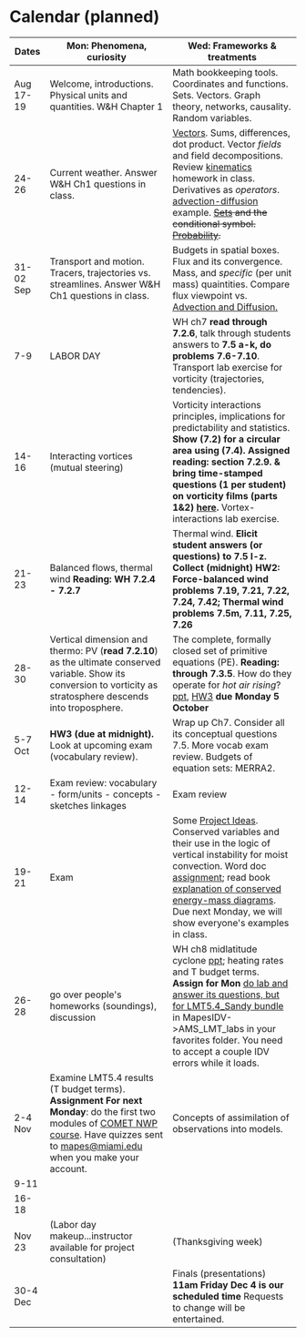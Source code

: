 # Calendar (planned) 

Dates	|Mon: Phenomena, curiosity	|Wed: Frameworks & treatments 
-------|------------- | ------------- 
Aug 17-19	|Welcome, introductions. Physical units and quantities. W&H Chapter 1	|Math bookkeeping tools. Coordinates and functions. Sets. Vectors. Graph theory, networks, causality. Random variables. 
24-26	|Current weather. Answer W&H Ch1 questions in class.	|[Vectors](https://www.feynmanlectures.caltech.edu/I_11.html). Sums, differences, dot product. Vector *fields* and field decompositions. Review [kinematics](https://colab.research.google.com/drive/1uY31iYu5dZ5E9F-UoYrpWQf4UnJLvoKG?usp=sharing) homework in class. Derivatives as *operators*. [advection-diffusion](https://github.com/ATMOcanes/ATM651_2020/blob/master/Grammar/Advection_diffusion.demos.pdf) example. ~~[Sets](https://en.wikipedia.org/wiki/Set_(mathematics)#Set-builder_notation) and the conditional symbol. [Probability](https://hyp.is/7oMpMudFEeqKjO-LQbqjew/en.wikipedia.org/wiki/Probability_interpretations).~~ 
31-02 Sep	|Transport and motion. Tracers, trajectories vs. streamlines.  Answer W&H Ch1 questions in class.	|Budgets in spatial boxes. Flux and its convergence. Mass, and *specific* (per unit mass) quaintities.  Compare flux viewpoint vs. [Advection and Diffusion.](https://github.com/ATMOcanes/ATM651_2020/blob/master/Grammar/Advection_diffusion.demos.pdf) 
7-9	|LABOR DAY 	| WH ch7 **read through 7.2.6**, talk through students answers to **7.5 a-k, do problems 7.6-7.10**. Transport lab exercise for vorticity (trajectories, tendencies).|
|14-16	|Interacting vortices (mutual steering) |Vorticity interactions principles, implications for predictability and statistics. **Show (7.2) for a circular area using (7.4). Assigned reading: section 7.2.9. & bring time-stamped questions (1 per student) on vorticity films (parts 1&2) [here](http://web.mit.edu/hml/ncfmf.html).** Vortex-interactions lab exercise.
21-23	|Balanced flows, thermal wind **Reading: WH 7.2.4 - 7.2.7**	|Thermal wind. **Elicit student answers (or questions) to 7.5 l-z.	Collect (midnight) HW2: Force-balanced wind problems 7.19, 7.21, 7.22, 7.24, 7.42; Thermal wind problems 7.5m, 7.11, 7.25, 7.26** 	
28-30	| Vertical dimension and thermo: PV (**read 7.2.10**) as the ultimate conserved variable. Show its conversion to vorticity as stratosphere descends into troposphere. |The complete, formally closed set of primitive equations (PE). **Reading: through 7.3.5**. How do they operate for *hot air rising*? [ppt](https://github.com/ATMOcanes/ATM651_2020/tree/master/Class_sessions/2020-09-29%20PE%20view%20of%20how%20hot%20air%20rises), [HW3](https://github.com/ATMOcanes/ATM651_2020/blob/master/Exam_and_problems/HW3.PE_hotairrises.how.pdf) **due Monday 5 October**
5-7 Oct	|**HW3 (due at midnight).** Look at upcoming exam (vocabulary review). | Wrap up Ch7. Consider all its conceptual questions 7.5. More vocab exam review. Budgets of equation sets: MERRA2. 
12-14	|Exam review: vocabulary - form/units - concepts - sketches linkages | Exam review  
19-21	| Exam| Some [Project Ideas](https://github.com/ATMOcanes/ATM651_2020/blob/master/ProjectIdeas.md). Conserved variables and their use in the logic of vertical instability for moist convection. Word doc [assignment](https://github.com/ATMOcanes/ATM651_2020/blob/master/Exam_and_problems/HW4_MSEplots_soundings.docx); read book [explanation of conserved energy-mass diagrams](https://github.com/ATMOcanes/ATM651_2020/blob/master/Exam_and_problems/Chapter4_LiftedParcelBuoy.pdf).  Due next Monday, we will show everyone's examples in class. 
26-28	|  go over people's homeworks (soundings), discussion	| WH ch8 midlatitude cyclone [ppt](https://github.com/ATMOcanes/ATM651_2020/blob/master/Wallace_Hobbs_ch8_Nov10_storm.ppt); heating rates and T budget terms. **Assign for Mon** [do lab and answer its questions, but for LMT5.4_Sandy bundle](https://github.com/ATMOcanes/ATM651_2020/blob/master/Exam_and_problems/Heatingrates_MERRA_LMTpages.pdf) in MapesIDV->AMS_LMT_labs in your favorites folder. You need to accept a couple IDV errors while it loads. 
2-4 Nov	| Examine LMT5.4 results (T budget terms). **Assignment For next Monday**: do the first two modules of [COMET NWP course](https://www.meted.ucar.edu/training_course.php?id=21). Have quizzes sent to mapes@miami.edu when you make your account.	| Concepts of assimilation of observations into models.
9-11	|	| 
16-18	|	|
Nov 23	|(Labor day makeup...instructor available for project consultation)	|(Thanksgiving week)
30-4 Dec	|       | Finals (presentations)  **11am Friday Dec 4 is our scheduled time** Requests to change will be entertained.
